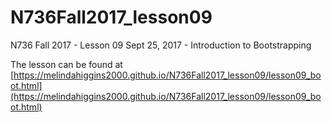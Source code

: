 # N736Fall2017_lesson09

N736 Fall 2017 - Lesson 09 Sept 25, 2017 - Introduction to Bootstrapping

The lesson can be found at [https://melindahiggins2000.github.io/N736Fall2017_lesson09/lesson09_boot.html](https://melindahiggins2000.github.io/N736Fall2017_lesson09/lesson09_boot.html)
